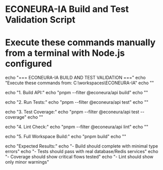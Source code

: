 # ECONEURA-IA Build and Test Validation Script
# Execute these commands manually from a terminal with Node.js configured

echo "=== ECONEURA-IA BUILD AND TEST VALIDATION ==="
echo "Execute these commands from: C:\workspaces\ECONEURA-IA"
echo ""

echo "1. Build API:"
echo "pnpm --filter @econeura/api build"
echo ""

echo "2. Run Tests:"
echo "pnpm --filter @econeura/api test"
echo ""

echo "3. Test Coverage:"
echo "pnpm --filter @econeura/api test --coverage"
echo ""

echo "4. Lint Check:"
echo "pnpm --filter @econeura/api lint"
echo ""

echo "5. Full Workspace Build:"
echo "pnpm build"
echo ""

echo "Expected Results:"
echo "- Build should complete with minimal type errors"
echo "- Tests should pass with real database/Redis services"
echo "- Coverage should show critical flows tested"
echo "- Lint should show only minor warnings"